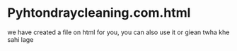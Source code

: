 # Pyhtondraycleaning.com.html
we have created a file on html for you,  you can also use it or giean twha khe sahi lage
